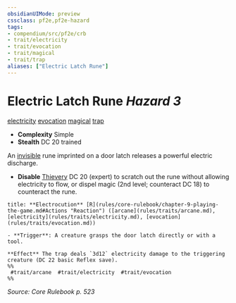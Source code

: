 ```yaml
---
obsidianUIMode: preview
cssclass: pf2e,pf2e-hazard
tags:
- compendium/src/pf2e/crb
- trait/electricity
- trait/evocation
- trait/magical
- trait/trap
aliases: ["Electric Latch Rune"]
---
```

# Electric Latch Rune *Hazard 3*  
[electricity](electricity.md "Electricity Energy & Element Trait")  [evocation](evocation.md "Evocation School Trait")  [magical](magical.md "Magical Item Trait")  [trap](trap.md "Trap Hazard Trait")  

- **Complexity** Simple
- **Stealth** DC 20 trained  

An [invisible](conditions.md#Invisible) rune imprinted on a door latch releases a powerful electric discharge.

- **Disable** [Thievery](skills.md#Thievery) DC 20 (expert) to scratch out the rune without allowing electricity to flow, or dispel magic (2nd level; counteract DC 18) to counteract the rune.  

```ad-embed-ability
title: **Electrocution** [R](rules/core-rulebook/chapter-9-playing-the-game.md#Actions "Reaction") ([arcane](rules/traits/arcane.md), [electricity](rules/traits/electricity.md), [evocation](rules/traits/evocation.md))

- **Trigger**: A creature grasps the door latch directly or with a tool.

**Effect** The trap deals `3d12` electricity damage to the triggering creature (DC 22 basic Reflex save).  
%%
 #trait/arcane  #trait/electricity  #trait/evocation 
%%
```

*Source: Core Rulebook p. 523*
